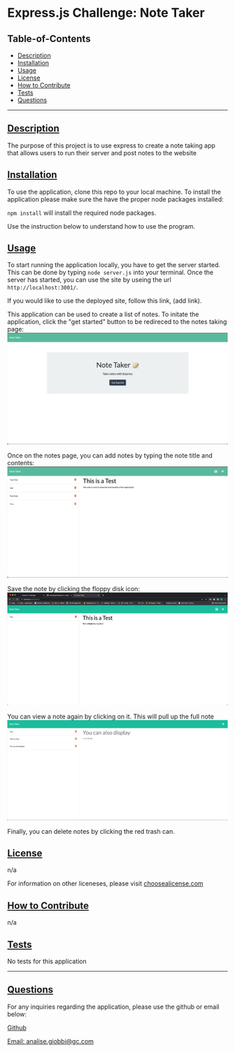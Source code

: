 
  # Express.js Challenge: Note Taker

  

  ## Table-of-Contents
  - [Description](#description)
  - [Installation](#installation)
  - [Usage](#usage)
  - [License](#license)
  - [How to Contribute](#how-to-contribute)
  - [Tests](#tests)
  - [Questions](#questions)

  ---

  ## [Description](#table-of-contents)
  The purpose of this project is to use express to create a note taking app that allows users to run their server and post notes to the website

  ## [Installation](#table-of-contents)
  To use the application, clone this repo to your local machine. To install the application please make sure the have the proper node packages installed:

  `npm install` will install the required node packages.

  Use the instruction below to understand how to use the program.

  ## [Usage](#table-of-contents)
  To start running the application locally, you have to get the server started. This can be done by typing `node server.js` into your terminal. Once the server has started, you can use the site by useing the url `http://localhost:3001/`.

  If you would like to use the deployed site, follow this link, (add link).

  This application can be used to create a list of notes. To initate the application, click the "get started" button to be redireced to the notes taking page:
  ![Get Started](./Assets/Screen%20Shot%202023-01-29%20at%204.33.25%20PM.png)

  Once on the notes page, you can add notes by typing the note title and contents:
  ![take notes](./Assets/Screen%20Shot%202023-01-29%20at%204.34.49%20PM.png)

  Save the note by clicking the floppy disk icon:
  ![save](./Assets/Screen%20Shot%202023-01-31%20at%201.12.10%20PM.png)

  You can view a note again by clicking on it. This will pull up the full note 
  ![See note](./Assets/Screen%20Shot%202023-01-31%20at%201.12.39%20PM.png)

  Finally, you can delete notes by clicking the red trash can. 

  ## [License](#table-of-contents)
  n/a

  For information on other liceneses, please visit
  [choosealicense.com](https://choosealicense.com/)

  ## [How to Contribute](#table-of-contents)
  n/a

  ## [Tests](#table-of-contents)
   No tests for this application

   ---
  ## [Questions](#table-of-contents)
  For any inquiries regarding the application, please use the github or email below: 

  [Github](http://github.com/analisegiobbi3)

  [Email: analise.giobbi@gc.com](mailto:analise.giobbi@gc.com)

